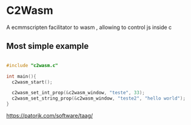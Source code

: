 # C2Wasm
A ecmmscripten facilitator to wasm , allowing to control js inside c 

## Most simple example 

~~~c 

#include "c2wasm.c"

int main(){
  c2wasm_start();

  c2wasm_set_int_prop(&c2wasm_window, "teste", 33);
  c2wasm_set_string_prop(&c2wasm_window, "teste2", "hello world");
}
~~~


https://patorjk.com/software/taag/
